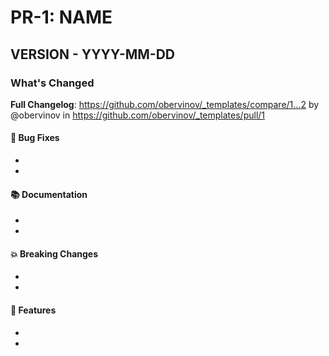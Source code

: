 # PR-1: NAME
## VERSION - YYYY-MM-DD
### What's Changed
**Full Changelog**: https://github.com/obervinov/_templates/compare/1...2 by @obervinov in https://github.com/obervinov/_templates/pull/1
#### 🐛 Bug Fixes
* 
* 
#### 📚 Documentation
* 
* 
#### 💥 Breaking Changes
* 
* 
#### 🚀 Features
* 
* 
